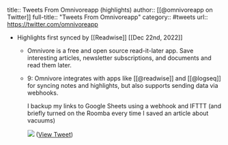 title:: Tweets From Omnivoreapp (highlights)
author:: [[@omnivoreapp on Twitter]]
full-title:: "Tweets From Omnivoreapp"
category:: #tweets
url:: https://twitter.com/omnivoreapp

- Highlights first synced by [[Readwise]] [[Dec 22nd, 2022]]
	- Omnivore is a free and open source read-it-later app. Save interesting articles, newsletter subscriptions, and documents and read them later.
	- 9: Omnivore integrates with apps like [[@readwise]] and [[@logseq]] for syncing notes and highlights, but also supports sending data via webhooks. 
	  
	  I backup my links to Google Sheets using a webhook and IFTTT (and briefly turned on the Roomba every time I saved an article about vacuums) 
	  
	  ![](https://pbs.twimg.com/media/Fkgc1MsaMAAqINC.jpg) ([View Tweet](https://twitter.com/omnivoreapp/status/1605564974017003521))